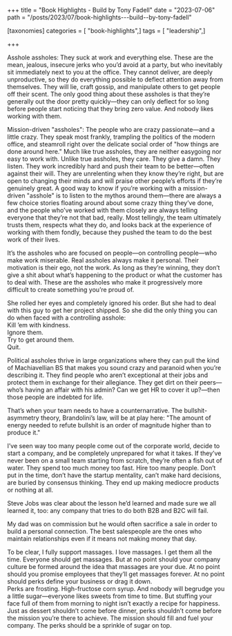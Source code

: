 +++
title = "Book Highlights - Build by Tony Fadell"
date = "2023-07-06"
path = "/posts/2023/07/book-highlights---build--by-tony-fadell"

[taxonomies]
categories = [ "book-highlights",]
tags = [ "leadership",]

+++

Asshole assholes: They suck at work and everything else. These are the mean, jealous, insecure jerks who you’d avoid at a party, but who inevitably sit immediately next to you at the office. They cannot deliver, are deeply unproductive, so they do everything possible to deflect attention away from themselves. They will lie, craft gossip, and manipulate others to get people off their scent. The only good thing about these assholes is that they’re generally out the door pretty quickly—they can only deflect for so long before people start noticing that they bring zero value. And nobody likes working with them.

Mission-driven "assholes": The people who are crazy passionate—and a little crazy. They speak most frankly, trampling the politics of the modern office, and steamroll right over the delicate social order of "how things are done around here." Much like true assholes, they are neither easygoing nor easy to work with. Unlike true assholes, they care. They give a damn. They listen. They work incredibly hard and push their team to be better—often against their will. They are unrelenting when they know they’re right, but are open to changing their minds and will praise other people’s efforts if they’re genuinely great. A good way to know if you’re working with a mission-driven "asshole" is to listen to the mythos around them—there are always a few choice stories floating around about some crazy thing they’ve done, and the people who’ve worked with them closely are always telling everyone that they’re not that bad, really. Most tellingly, the team ultimately trusts them, respects what they do, and looks back at the experience of working with them fondly, because they pushed the team to do the best work of their lives.

It’s the assholes who are focused on people—on controlling people—who make work miserable. Real assholes always make it personal. Their motivation is their ego, not the work. As long as they’re winning, they don’t give a shit about what’s happening to the product or what the customer has to deal with. These are the assholes who make it progressively more difficult to create something you’re proud of.

She rolled her eyes and completely ignored his order. But she had to deal with this guy to get her project shipped. So she did the only thing you can do when faced with a controlling asshole:\
Kill ’em with kindness.\
Ignore them.\
Try to get around them.\
Quit.

Political assholes thrive in large organizations where they can pull the kind of Machiavellian BS that makes you sound crazy and paranoid when you’re describing it. They find people who aren’t exceptional at their jobs and protect them in exchange for their allegiance. They get dirt on their peers—who’s having an affair with his admin? Can we get HR to cover it up?—then those people are indebted for life.

That’s when your team needs to have a counternarrative. The bullshit-asymmetry theory, Brandolini’s law, will be at play here: "The amount of energy needed to refute bullshit is an order of magnitude higher than to produce it."

I’ve seen way too many people come out of the corporate world, decide to start a company, and be completely unprepared for what it takes. If they’ve never been on a small team starting from scratch, they’re often a fish out of water. They spend too much money too fast. Hire too many people. Don’t put in the time, don’t have the startup mentality, can’t make hard decisions, are buried by consensus thinking. They end up making mediocre products or nothing at all.

Steve Jobs was clear about the lesson he’d learned and made sure we all learned it, too: any company that tries to do both B2B and B2C will fail.

My dad was on commission but he would often sacrifice a sale in order to build a personal connection. The best salespeople are the ones who maintain relationships even if it means not making money that day.

To be clear, I fully support massages. I love massages. I get them all the time. Everyone should get massages. But at no point should your company culture be formed around the idea that massages are your due. At no point should you promise employees that they’ll get massages forever. At no point should perks define your business or drag it down.\
Perks are frosting. High-fructose corn syrup. And nobody will begrudge you a little sugar—everyone likes sweets from time to time. But stuffing your face full of them from morning to night isn’t exactly a recipe for happiness. Just as dessert shouldn’t come before dinner, perks shouldn’t come before the mission you’re there to achieve. The mission should fill and fuel your company. The perks should be a sprinkle of sugar on top.
